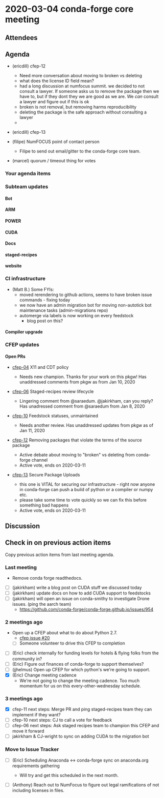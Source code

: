 # 2020-03-04 conda-forge core meeting 


## Attendees

## Agenda

* (ericdill) cfep-12
    * Need more conversation about moving to broken vs deleting
    * what does the license ID field mean?
    * had a long discussion at numfocus summit. we decided to not consult a lawyer. If someone asks us to remove the package then we have to, but if they dont they we are good as we are. We _can_ consult a lawyer and figure out if this is ok
    * broken is not removal, but removing harms reproducibility
    * deleting the package is the safe approach without consulting a lawyer
    * 
* (ericdill) cfep-13
* (filipe) NumFOCUS point of contact person
    * Filipe to send out email/gitter to the conda-forge core team.

* (marcel) quorum / timeout thing for votes

### Your agenda items

### Subteam updates

#### Bot

#### ARM

#### POWER

#### CUDA

#### Docs

#### staged-recipes

#### website

### CI infrastructure

* (Matt B.) Some FYIs: 
   - moved rerendering to github actions, seems to have broken issue commands - fixing today
   - we now have an admin migration bot for moving non-autotick bot maintenance tasks (admin-migrations repo)
   - automerge via labels is now working on every feedstock
       - blog post on this?

#### Compiler upgrade

### CFEP updates

#### Open PRs

* [cfep-04](https://github.com/conda-forge/conda-forge-enhancement-proposals/pull/7) X11 and CDT policy
    * Needs new champion. Thanks for your work on this pkgw! Has unaddressed comments from pkgw as from Jan 10, 2020

* [cfep-06](https://github.com/conda-forge/conda-forge-enhancement-proposals/pull/9) Staged-recipes review lifecycle
    * Lingering comment from @saraedum. @jakirkham, can you reply? Has unadressed comment from @saraedum from Jan 8, 2020

* [cfep-10](https://github.com/conda-forge/conda-forge-enhancement-proposals/pull/15) Feedstock statuses, unmaintained
    * Needs another review. Has unaddressed updates from pkgw as of Jan 11, 2020

* [cfep-12](https://github.com/conda-forge/cfep/pull/23) Removing packages that violate the terms of the source package
    * Active debate about moving to "broken" vs deleting from conda-forge channel
    * Active vote, ends on 2020-03-11

* [cfep-13](https://github.com/conda-forge/cfep/pull/24) Secure Package Uploads
    * this one is VITAL for securing our infrastructure - right now anyone in conda-forge can push a build 
      of python or a compiler or numpy etc.
    * please take some time to vote quickly so we can fix this before something bad happens
    * Active vote, ends on 2020-03-11


## Discussion


## Check in on previous action items
Copy previous action items from last meeting agenda.

### Last meeting
* Remove conda forge readthedocs.
* [ ] (jakirkham) write a blog post on CUDA stuff we discussed today
* [ ] (jakirkham) update docs on how to add CUDA support to feedstocks
* [ ] (jakirkham) will open an issue on conda-smithy to investigate Drone issues. (ping the aarch team)
    * https://github.com/conda-forge/conda-forge.github.io/issues/954



### 2 meetings ago
* Open up a CFEP about what to do about Python 2.7.
    * [cfep issue #20](https://github.com/conda-forge/cfep/issues/20)
    * [ ] Someone volunteer to drive this CFEP to completion
* [ ] (Eric) check internally for funding levels for hotels & flying folks from the community in?
* [ ] (Eric) Figure out finances of conda-forge to support themselves?
* [ ] (jjhelmus) Open up CFEP for which python's we're going to support.
* [x] (Eric) Change meeting cadence
    * We're not going to change the meeting cadence. Too much momentum for us on this every-other-wednesday schedule.

### 3 meetings ago
* [x] cfep-11 next steps: Merge PR and ping staged-recipes team they can implement if they want?
* [ ] cfep-10 next steps: CJ to call a vote for feedback
* [ ] cfep-06 next steps: Ask staged recipes team to champion this CFEP and move it forward
* [ ] jakirkham & CJ-wright to sync on adding CUDA to the migration bot

### Move to Issue Tracker

* [ ] (Eric) Scheduling Anaconda <-> conda-forge sync on anaconda.org requirements gathering
    * Will try and get this scheduled in the next month.
* [ ] (Anthony) Reach out to NumFocus to figure out legal ramifications of not including licenses in files.

